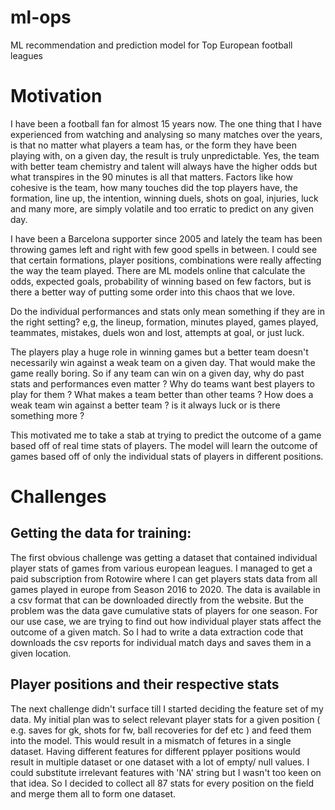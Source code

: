 # ml-ops
ML recommendation and prediction model for Top European football leagues

# Motivation
I have been a football fan for almost 15 years now. The one thing that I have experienced from watching and analysing so many matches over the years, is that no matter what players a team has, or the form they have been playing with, on a given day, the result is truly unpredictable. Yes, the team with better team chemistry and talent will always have the higher odds but what transpires in the 90 minutes is all that matters. Factors like how cohesive is the team, how many touches did the top players have, the formation, line up, the intention, winning duels, shots on goal, injuries, luck and many more, are simply volatile and too erratic to predict on any given day.

I have been a Barcelona supporter since 2005 and lately the team has been throwing games left and right with few good spells in between. 
I could see that certain formations, player positions, combinations were really affecting the way the team played. There are ML models online that calculate the odds, expected goals, probability of winning based on few factors, but is there a better way of putting some order into this chaos that we love. 

Do the individual performances and stats only mean something if they are in the right setting? e,g, the lineup, formation, minutes played, games played, teammates, mistakes, duels won and lost, attempts at goal, or just luck. 

The players play a huge role in winning games but a better team doesn't necessarily win against a weak team on a given day. That would make the game really boring. So if any team can win on a given day, why do past stats and performances even matter ? Why do teams want best players to play for them ? What makes a team better than other teams ? How does a weak team win against a better team ? is it always luck or is there something more ?

This motivated me to take a stab at trying to predict the outcome of a game based off of real time stats of players. The model will learn the outcome of games based off of only the individual stats of players in different positions. 

# Challenges

## Getting the data for training:

The first obvious challenge was getting a dataset that contained individual player stats of games from various european leagues. I managed to get a paid subscription from Rotowire where I can get players stats data from all games played in europe from Season 2016 to 2020. The data is available in a csv format that can be downloaded directly from the website. But the problem was the data gave cumulative stats of players for one season. For our use case, we are trying to find out how individual player stats affect the outcome of a given match. So I had to write a data extraction code that downloads the csv reports for individual match days and saves them in a given location. 

## Player positions and their respective stats

The next challenge didn't surface till I started deciding the feature set of my data. My initial plan was to select relevant player stats for a given position ( e.g. saves for gk, shots for fw, ball recoveries for def etc ) and feed them into the model. This would result in a mismatch of fetures in a single dataset. Having different features for different pplayer positions would result in multiple dataset or one dataset with a lot of empty/ null values. I could substitute irrelevant features with 'NA' string but I wasn't too keen on that idea. So I decided to collect all 87 stats for every position on the field and merge them all to form one dataset.
